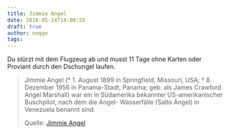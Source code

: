 ```yaml
---
title: Jimmie Angel
date: 2018-05-14T14:00:55
draft: true
author: noqqe
tags:
---
```


Du stürzt mit dem Flugzeug ab und musst 11 Tage ohne Karten oder Proviant
durch den Dschungel laufen.

> Jimmie Angel (* 1. August 1899 in Springfield, Missouri, USA; † 8. Dezember
> 1956 in Panama-Stadt, Panama; geb. als James Crawford Angel Marshall) war ein
> in Südamerika bekannter US-amerikanischer Buschpilot, nach dem die Angel-
> Wasserfälle (Salto Ángel) in Venezuela benannt sind.
>
> Quelle: [Jimmie Angel](https://de.wikipedia.org/wiki/Jimmie_Angel)
